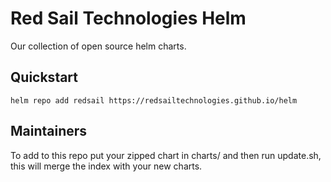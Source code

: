 # Red Sail Technologies Helm
Our collection of open source helm charts.

## Quickstart
`helm repo add redsail https://redsailtechnologies.github.io/helm`

## Maintainers
To add to this repo put your zipped chart in charts/ and then run update.sh, this will merge the index with your new charts.